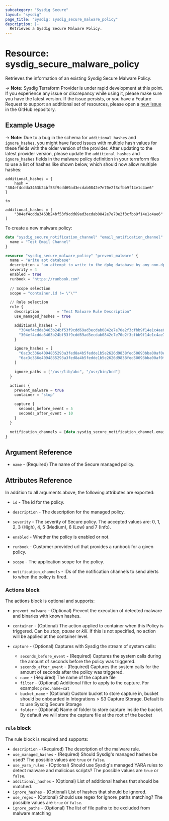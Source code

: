 ```yaml
---
subcategory: "Sysdig Secure"
layout: "sysdig"
page_title: "Sysdig: sysdig_secure_malware_policy"
description: |-
  Retrieves a Sysdig Secure Malware Policy.
---
```


# Resource: sysdig_secure_malware_policy

Retrieves the information of an existing Sysdig Secure Malware Policy.

-> **Note:** Sysdig Terraform Provider is under rapid development at this point. If you experience any issue or discrepancy while using it, please make sure you have the latest version. If the issue persists, or you have a Feature Request to support an additional set of resources, please open a [new issue](https://github.com/sysdiglabs/terraform-provider-sysdig/issues/new) in the GitHub repository.

## Example Usage

-> **Note:** Due to a bug in the schema for `additional_hashes` and `ignore_hashes`, you might have faced issues with multiple hash values for these fields with the older version of the provider. After updating to the latest provider version, please update the `additional_hashes` and `ignore_hashes` fields in the malware policy definition in your terraform files to use a list of hashes like shown below, which should now allow multiple hashes:
```
additional_hashes = {
    hash = "304ef4cdda3463b24bf53f9cdd69ad3ecdab0842e7e70e2f3cfbb9f14e1c4ae6"
}

to

additional_hashes = [
    "304ef4cdda3463b24bf53f9cdd69ad3ecdab0842e7e70e2f3cfbb9f14e1c4ae6"
]
```

To create a new malware policy:
```terraform
data "sysdig_secure_notification_channel" "email_notification_channel" {
  name = "Test Email Channel"
}

resource "sysdig_secure_malware_policy" "prevent_malware" {
  name = "Write apt database"
  description = "an attempt to write to the dpkg database by any non-dpkg related program"
  severity = 4
  enabled = true
  runbook = "https://runbook.com"
  
  // Scope selection
  scope = "container.id != \"\""

  // Rule selection
  rule {
    description        = "Test Malware Rule Description"
    use_managed_hashes = true

    additional_hashes = [
      "304ef4cdda3463b24bf53f9cdd69ad3ecdab0842e7e70e2f3cfbb9f14e1c4ae6",
      "304ef4cdda3463b24bf53f9cdd69ad3ecdab0842e7e70e2f3cfbb9f14e1c4ae7"
    }

    ignore_hashes = [
      "6ac3c336e4094835293a3fed8a4b5fedde1b5e2626d9838fed50693bba00af0e",
      "6ac3c336e4094835293a3fed8a4b5fedde1b5e2626d9838fed50693bba00af0f"
    ]

    ignore_paths = ["/usr/lib/abc", "/usr/bin/bcd"]
  }

  actions {
    prevent_malware = true
    container = "stop"

    capture {
      seconds_before_event = 5
      seconds_after_event = 10
    }
  }

  notification_channels = [data.sysdig_secure_notification_channel.email_notification_channel.id]
}
```

## Argument Reference

* `name` - (Required) The name of the Secure managed policy.

## Attributes Reference

In addition to all arguments above, the following attributes are exported:

* `id` - The id for the policy.

* `description` - The description for the managed policy.

* `severity` -  The severity of Secure policy. The accepted values
    are: 0, 1, 2, 3 (High), 4, 5 (Medium), 6 (Low) and 7 (Info).

* `enabled` - Whether the policy is enabled or not.

* `runbook` - Customer provided url that provides a runbook for a given policy.

* `scope` - The application scope for the policy.

* `notification_channels` - IDs of the notification channels to send alerts to
    when the policy is fired.

### Actions block

The actions block is optional and supports:

* `prevent_malware` - (Optional) Prevent the execution of detected malware and binaries with known hashes.

* `container` - (Optional) The action applied to container when this Policy is
    triggered. Can be *stop*, *pause* or *kill*. If this is not specified,
    no action will be applied at the container level.

* `capture` - (Optional) Captures with Sysdig the stream of system calls:
    * `seconds_before_event` - (Required) Captures the system calls during the
    amount of seconds before the policy was triggered.
    * `seconds_after_event` - (Required) Captures the system calls for the amount
    of seconds after the policy was triggered.
    * `name` - (Required) The name of the capture file
    * `filter` - (Optional) Additional filter to apply to the capture. For example: `proc.name=cat`
    * `bucket_name` - (Optional) Custom bucket to store capture in, 
    bucket should be onboarded in Integrations > S3 Capture Storage. Default is to use Sysdig Secure Storage 
    * `folder` - (Optional) Name of folder to store capture inside the bucket. 
    By default we will store the capture file at the root of the bucket

### `rule` block

The rule block is required and supports:

* `description` - (Required) The description of the malware rule.
* `use_managed_hashes` - (Required) Should Sysdig's managed hashes be used? The possible values are `true` or `false`.
* `use_yara_rules` - (Optional) Should use Sysdig's managed YARA rules to detect malware and malicious scripts? The possible values are `true` or `false`.
* `additional_hashes` - (Optional) List of additional hashes that should be matched.
* `ignore_hashes` - (Optional) List of hashes that should be ignored.
* `use_regex` - (Optional) Should use regex for ignore_paths matching? The possible values are `true` or `false`.
* `ignore_paths` - (Optional) The list of file paths to be excluded from malware matching
